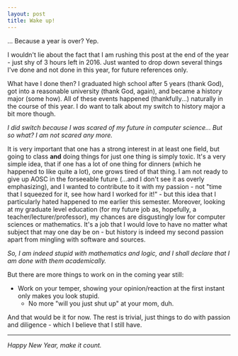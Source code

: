 ```yaml
---
layout: post
title: Wake up!
---
```


... Because a year is over? Yep.

I wouldn't lie about the fact that I am rushing this post at the end of the year - just shy of 3
hours left in 2016. Just wanted to drop down several things I've done and not done in this year,
for future references only.

What have I done then? I graduated high school after 5 years (thank God), got into a reasonable
university (thank God, again), and became a history major (some how). All of these events happened
(thankfully...) naturally in the course of this year. I do want to talk about my switch to history
major a bit more though.

*I did switch because I was scared of my future in computer science... But so what? I am not scared
any more.*

It is very important that one has a strong interest in at least one field, but going to class **and**
doing things for just one thing is simply toxic. It's a very simple idea, that if one has a lot of one
thing for dinners (which he happened to like quite a lot), one grows tired of that thing. I am not
ready to give up AOSC in the forseeable future (...and I don't see it as overly emphasizing), and I
wanted to contribute to it with my passion - not "time that I squeezed for it, see how hard I worked
for it!" - but this idea that I particularly hated happened to me earlier this semester. Moreover,
looking at my graduate level education (for my future job as, hopefully, a teacher/lecturer/professor),
my chances are disgustingly low for computer sciences or mathematics. It's a job that I would love to
have no matter what subject that may one day be on - but history is indeed my second passion apart
from mingling with software and sources.

*So, I am indeed stupid with mathematics and logic, and I shall declare that I am done with them
academically.*

But there are more things to work on in the coming year still:

- Work on your temper, showing your opinion/reaction at the first instant only makes you look stupid.
  - No more "will you just shut up" at your mom, duh.

And that would be it for now. The rest is trivial, just things to do with passion and diligence -
which I believe that I still have.

-------

*Happy New Year, make it count.*
